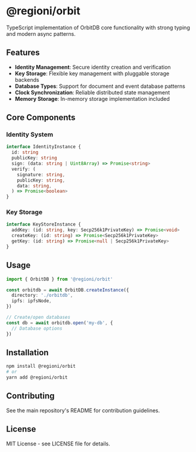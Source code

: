 # @regioni/orbit

TypeScript implementation of OrbitDB core functionality
with strong typing and modern async patterns.

## Features

- **Identity Management**: Secure identity creation and verification
- **Key Storage**: Flexible key management with pluggable storage backends
- **Database Types**: Support for document and event database patterns
- **Clock Synchronization**: Reliable distributed state management
- **Memory Storage**: In-memory storage implementation included

## Core Components

### Identity System

```typescript
interface IdentityInstance {
  id: string
  publicKey: string
  sign: (data: string | Uint8Array) => Promise<string>
  verify: (
    signature: string,
    publicKey: string,
    data: string,
  ) => Promise<boolean>
}
```

### Key Storage

```typescript
interface KeyStoreInstance {
  addKey: (id: string, key: Secp256k1PrivateKey) => Promise<void>
  createKey: (id: string) => Promise<Secp256k1PrivateKey>
  getKey: (id: string) => Promise<null | Secp256k1PrivateKey>
}
```

## Usage

```typescript
import { OrbitDB } from '@regioni/orbit'

const orbitdb = await OrbitDB.createInstance({
  directory: './orbitdb',
  ipfs: ipfsNode,
})

// Create/open databases
const db = await orbitdb.open('my-db', {
  // Database options
})
```

## Installation

```bash
npm install @regioni/orbit
# or
yarn add @regioni/orbit
```

## Contributing

See the main repository's README for contribution guidelines.

## License

MIT License - see LICENSE file for details.
